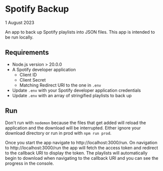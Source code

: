 # Spotify Backup

1 August 2023

An app to back up Spotify playlists into JSON files. 
This app is intended to be run locally.

## Requirements

- Node.js version > 20.0.0
- A Spotify developer application
  - Client ID
  - Client Secret
  - Matching Redirect URI to the one in `.env`
- Update `.env` with your Spotify developer application credentials
- Update `.env` with an array of stringified playlists to back up

## Run

Don't run with `nodemon` because the files that get added will
reload the application and the download will be interrupted.
Either ignore your download directory or run in prod with `npm run prod`.

Once you start the app navigate to http://localhost:3000/run.
On navigation to http://localhost:3000/run the app will fetch
the access token and redirect to the callback URI to display the token.
The playlists will automatically begin to download when navigating 
to the callback URI and you can see the progress in the console.
